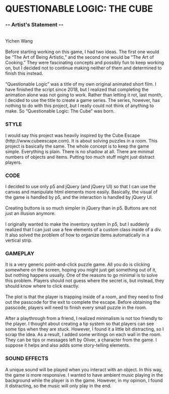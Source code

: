 <h1>QUESTIONABLE LOGIC: THE CUBE</h1>
<h3>-- Artist's Statement --</h3>
<br>
Yichen Wang
<br>
<br>
Before starting working on this game, I had two ideas. The first one would be “The Art of Being Artistic,” and the second one would be “The Art of Cooking.” They were fascinating concepts and possibly fun to keep working on, but I decided not to continue making neither of them and determined to finish this instead.
<br>
<br>
“Questionable Logic” was a title of my own original animated short film. I have finished the script since 2018, but I realized that completing the animation alone was not going to work. Rather than letting it rot, last month, I decided to use the title to create a game series. The series, however, has nothing to do with this project, but I really could not think of anything to make. So “Questionable Logic: The Cube” was born.
<br>
<h3>STYLE</h3>
I would say this project was heavily inspired by the Cube Escape (http://www.cubeescape.com). It is about solving puzzles in a room. This project is basically the same. The whole concept is to keep the game simple. Everything is plain. There is no shadow at all. There are minimal numbers of objects and items. Putting too much stuff might just distract players.
<br>
<h3>CODE</h3>
I decided to use only p5 and jQuery (and jQuery UI) so that I can use the canvas and manipulate html elements more easily. Basically, the visual of the game is handled by p5, and the interaction is handled by jQuery UI.
<br>
<br>
Creating buttons is so much simpler in jQuery than in p5. Buttons are not just an illusion anymore.
<br>
<br>
I originally wanted to make the inventory system in p5, but I suddenly realized that I can just use a few elements of a custom class inside of a div. It also solved the problem of how to organize items automatically in a vertical strip.
<br>
<h3>GAMEPLAY</h3>
It is a very generic point-and-click puzzle game. All you do is clicking somewhere on the screen, hoping you might just get something out of it, but nothing happens usually. One of the reasons to go minimal is to solve this problem. Players should not guess where the secret is, but instead, they should know where to click exactly.
<br>
<br>
The plot is that the player is trapping inside of a room, and they need to find out the passcode for the exit to complete the escape. Before obtaining the passcode, players will need to finish every small puzzle in the room.
<br>
<br>
After a playthrough from a friend, I realized minimalism is not too friendly to the player. I thought about creating a tip system so that players can see some tips when they are stuck. However, I found it a little bit distracting, so I scrap the idea. As a result, I added some writings on each wall in the room. They can be tips or messages left by Oliver, a character from the game. I suppose it helps and also adds some story-telling elements.
<br>
<h3>SOUND EFFECTS</h3>
A unique sound will be played when you interact with an object. In this way, the game is more responsive. I wanted to have ambient music playing in the background while the player is in the game. However, in my opinion, I found it distracting, so the music will only play in the end.
